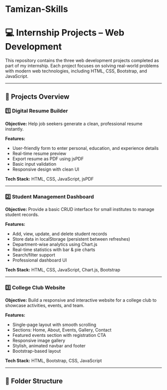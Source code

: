 # Tamizan-Skills

# 💻 Internship Projects – Web Development

This repository contains the three web development projects completed as part of my internship. Each project focuses on solving real-world problems with modern web technologies, including HTML, CSS, Bootstrap, and JavaScript.

---

## 🚀 Projects Overview

### 1️⃣ Digital Resume Builder
**Objective:** Help job seekers generate a clean, professional resume instantly.

**Features:**
- User-friendly form to enter personal, education, and experience details
- Real-time resume preview
- Export resume as PDF using jsPDF
- Basic input validation
- Responsive design with clean UI

**Tech Stack:** HTML, CSS, JavaScript, jsPDF

---

### 2️⃣ Student Management Dashboard
**Objective:** Provide a basic CRUD interface for small institutes to manage student records.

**Features:**
- Add, view, update, and delete student records
- Store data in localStorage (persistent between refreshes)
- Department-wise analytics using Chart.js
- Real-time statistics with bar & pie charts
- Search/filter support
- Professional dashboard UI

**Tech Stack:** HTML, CSS, JavaScript, Chart.js, Bootstrap

---

### 3️⃣ College Club Website
**Objective:** Build a responsive and interactive website for a college club to showcase activities, events, and team.

**Features:**
- Single-page layout with smooth scrolling
- Sections: Home, About, Events, Gallery, Contact
- Featured events section with registration CTA
- Responsive image gallery
- Stylish, animated navbar and footer
- Bootstrap-based layout

**Tech Stack:** HTML, Bootstrap, CSS, JavaScript

---

## 📂 Folder Structure
